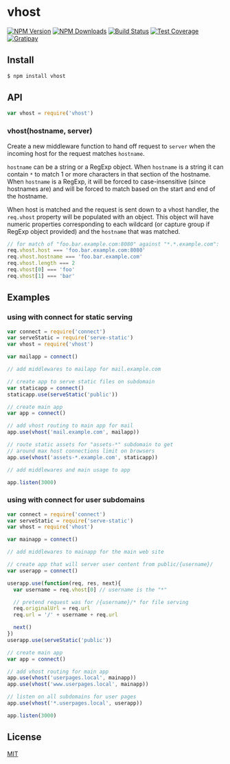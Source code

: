 # vhost

[![NPM Version][npm-image]][npm-url]
[![NPM Downloads][downloads-image]][downloads-url]
[![Build Status][travis-image]][travis-url]
[![Test Coverage][coveralls-image]][coveralls-url]
[![Gratipay][gratipay-image]][gratipay-url]

## Install

```sh
$ npm install vhost
```

## API

```js
var vhost = require('vhost')
```

### vhost(hostname, server)

Create a new middleware function to hand off request to `server` when the incoming
host for the request matches `hostname`.

`hostname` can be a string or a RegExp object. When `hostname` is a string it can
contain `*` to match 1 or more characters in that section of the hostname. When
`hostname` is a RegExp, it will be forced to case-insensitive (since hostnames are)
and will be forced to match based on the start and end of the hostname.

When host is matched and the request is sent down to a vhost handler, the `req.vhost`
property will be populated with an object. This object will have numeric properties
corresponding to each wildcard (or capture group if RegExp object provided) and the
`hostname` that was matched.

```js
// for match of "foo.bar.example.com:8080" against "*.*.example.com":
req.vhost.host === 'foo.bar.example.com:8080'
req.vhost.hostname === 'foo.bar.example.com'
req.vhost.length === 2
req.vhost[0] === 'foo'
req.vhost[1] === 'bar'
```

## Examples

### using with connect for static serving

```js
var connect = require('connect')
var serveStatic = require('serve-static')
var vhost = require('vhost')

var mailapp = connect()

// add middlewares to mailapp for mail.example.com

// create app to serve static files on subdomain
var staticapp = connect()
staticapp.use(serveStatic('public'))

// create main app
var app = connect()

// add vhost routing to main app for mail
app.use(vhost('mail.example.com', mailapp))

// route static assets for "assets-*" subdomain to get
// around max host connections limit on browsers
app.use(vhost('assets-*.example.com', staticapp))

// add middlewares and main usage to app

app.listen(3000)
```

### using with connect for user subdomains

```js
var connect = require('connect')
var serveStatic = require('serve-static')
var vhost = require('vhost')

var mainapp = connect()

// add middlewares to mainapp for the main web site

// create app that will server user content from public/{username}/
var userapp = connect()

userapp.use(function(req, res, next){
  var username = req.vhost[0] // username is the "*"

  // pretend request was for /{username}/* for file serving
  req.originalUrl = req.url
  req.url = '/' + username + req.url

  next()
})
userapp.use(serveStatic('public'))

// create main app
var app = connect()

// add vhost routing for main app
app.use(vhost('userpages.local', mainapp))
app.use(vhost('www.userpages.local', mainapp))

// listen on all subdomains for user pages
app.use(vhost('*.userpages.local', userapp))

app.listen(3000)
```

## License

[MIT](LICENSE)

[npm-image]: https://img.shields.io/npm/v/vhost.svg?style=flat
[npm-url]: https://npmjs.org/package/vhost
[travis-image]: https://img.shields.io/travis/expressjs/vhost.svg?style=flat
[travis-url]: https://travis-ci.org/expressjs/vhost
[coveralls-image]: https://img.shields.io/coveralls/expressjs/vhost.svg?style=flat
[coveralls-url]: https://coveralls.io/r/expressjs/vhost
[downloads-image]: https://img.shields.io/npm/dm/vhost.svg?style=flat
[downloads-url]: https://npmjs.org/package/vhost
[gratipay-image]: https://img.shields.io/gratipay/dougwilson.svg?style=flat
[gratipay-url]: https://gratipay.com/dougwilson/

